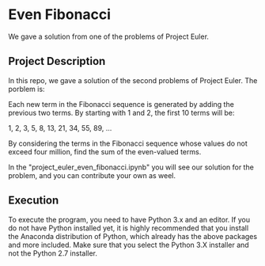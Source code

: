 # Even Fibonacci

We gave a solution from one of the problems of Project Euler.


## Project Description

In this repo, we gave a solution of the second problems of Project Euler. The porblem is:

Each new term in the Fibonacci sequence is generated by adding the previous two terms. By starting with 1 and 2, the first 10 terms will be:

1, 2, 3, 5, 8, 13, 21, 34, 55, 89, ...

By considering the terms in the Fibonacci sequence whose values do not exceed four million, find the sum of the even-valued terms.

In the "project_euler_even_fibonacci.ipynb" you will see our solution for the problem, and you can contribute your own as weel. 


## Execution

To execute the program, you need to have Python 3.x and an editor. If you do not have Python installed yet, it is highly recommended that you install the Anaconda distribution of Python, which already has the above packages and more included. Make sure that you select the Python 3.X installer and not the Python 2.7 installer.

